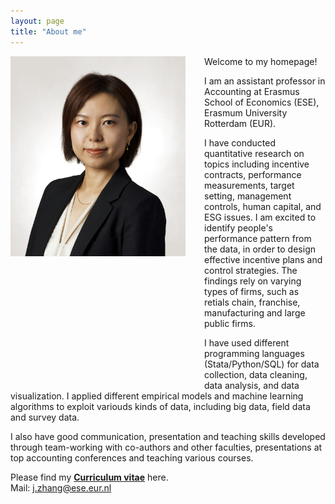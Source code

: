 ```yaml
---
layout: page
title: "About me"
---
```


<img style="border: 0px ; width: 280px; height: 320px; float: left; padding:0px 30px 200px 0px" src="/images/photo_J.Zhang.jpeg" alt="hi" class="inline-block">
Welcome to my homepage!

I am an assistant professor in Accounting at Erasmus School of Economics (ESE), Erasmum University Rotterdam (EUR). 

I have conducted quantitative research on topics including incentive contracts, performance measurements, target setting, management controls, human capital, and ESG issues. I am excited to identify people's performance pattern from the data, in order to design effective incentive plans and control strategies. The findings rely on varying types of firms, such as retials chain, franchise, manufacturing and large public firms.

I have used different programming languages (Stata/Python/SQL) for data collection, data cleaning, data analysis, and data visualization. I applied different empirical models and machine learning algorithms to exploit variouds kinds of data, including big data, field data and survey data. 

I also have good communication, presentation and teaching skills developed through team-working with co-authors and other faculties, presentations at top accounting conferences and teaching various courses. 

Please find my <a href="https://www.dropbox.com/scl/fi/1cqxivnjoeqygforqfdgl/CV_Jingwen-Zhang.pdf?rlkey=wps8k0fkg9hbt2sgr6ott1du6&dl=0" target="_blank"><strong>Curriculum vitae</strong></a> here.
<br>
Mail: [j.zhang@ese.eur.nl](mailto:j.zhang@ese.eur.nl)
